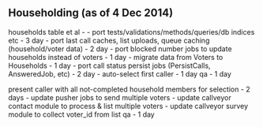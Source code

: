 ## Householding (as of 4 Dec 2014)
  households table et al - 
    - port tests/validations/methods/queries/db indices etc - 3 day
    - port last call caches, list uploads, queue caching (household/voter data) - 2 day
    - port blocked number jobs to update households instead of voters - 1 day
    - migrate data from Voters to Households - 1 day
    - port call status persist jobs (PersistCalls, AnsweredJob, etc) - 2 day
    - auto-select first caller - 1 day
  qa - 1 day

  present caller with all not-completed household members for selection - 2 days
    - update pusher jobs to send multiple voters
    - update callveyor contact module to process & list multiple voters
    - update callveyor survey module to collect voter_id from list
  qa - 1 day
  